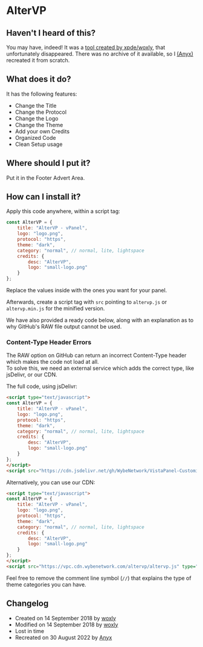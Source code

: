 # AlterVP  

## Haven't I heard of this?
You may have, indeed! It was a [tool created by xpde/woxly](https://www.byet.net/index.php?/topic/2705-altervp/), that unfortunately disappeared.
There was no archive of it available, so I [(Anyx)](https://github.com/4yx) recreated it from scratch.

## What does it do?  
It has the following features:
* Change the Title
* Change the Protocol
* Change the Logo
* Change the Theme
* Add your own Credits
* Organized Code
* Clean Setup usage

## Where should I put it?  
Put it in the Footer Advert Area.

## How can I install it?   
Apply this code anywhere, within a script tag:
```js
const AlterVP = {
    title: "AlterVP - vPanel",
    logo: "logo.png",
    protocol: "https",
    theme: "dark",
    category: "normal", // normal, lite, lightspace
    credits: {
    	desc: "AlterVP",
    	logo: "small-logo.png"
    }
};
```
Replace the values inside with the ones you want for your panel.

Afterwards, create a script tag with `src` pointing to `altervp.js` or `altervp.min.js` for the minified version.

We have also provided a ready code below, along with an explanation as to why GitHub's RAW file output cannot be used.

###  Content-Type Header Errors
The RAW option on GitHub can return an incorrect Content-Type header which makes the code not load at all.  
To solve this, we need an external service which adds the correct type, like jsDelivr, or our CDN.

The full code, using jsDelivr:
```html
<script type="text/javascript">
const AlterVP = {
    title: "AlterVP - vPanel",
    logo: "logo.png",
    protocol: "https",
    theme: "dark",
    category: "normal", // normal, lite, lightspace
    credits: {
    	desc: "AlterVP",
    	logo: "small-logo.png"
    }
};
</script>
<script src="https://cdn.jsdelivr.net/gh/WybeNetwork/VistaPanel-Customizations@2.0.1/altervp/altervp.js" type="text/javascript"></script>
```
Alternatively, you can use our CDN:
```html
<script type="text/javascript">
const AlterVP = {
    title: "AlterVP - vPanel",
    logo: "logo.png",
    protocol: "https",
    theme: "dark",
    category: "normal", // normal, lite, lightspace
    credits: {
    	desc: "AlterVP",
    	logo: "small-logo.png"
    }
};
</script>
<script src="https://vpc.cdn.wybenetwork.com/altervp/altervp.js" type="text/javascript"></script>
```
Feel free to remove the comment line symbol (``//``) that explains the type of theme categories you can have.

## Changelog
* Created on 14 September 2018 by [woxly](https://github.com/woxly)  
* Modified on 14 September 2018 by [woxly](https://github.com/woxly) 
* Lost in time
* Recreated on 30 August 2022 by [Anyx](https://github.com/4yx)
